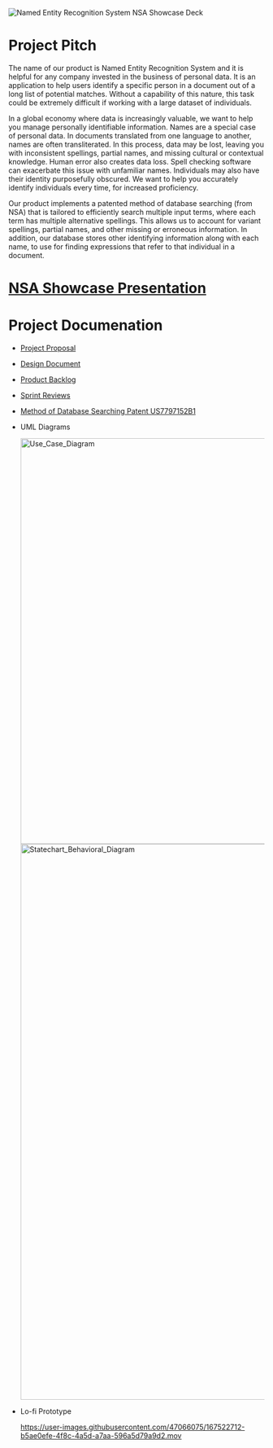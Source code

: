 ![Named Entity Recognition System  NSA Showcase Deck](https://user-images.githubusercontent.com/47066075/167522127-2441199c-cada-43fb-8bca-4e682be5a013.png)

# Project Pitch
The name of our product is Named Entity Recognition System and it is helpful for any company invested in the business of personal data. It is an application to help users identify a specific person in a document out of a long list of potential matches. Without a capability of this nature, this task could be extremely difficult if working with a large dataset of individuals. 

In a global economy where data is increasingly valuable, we want to help you manage personally identifiable information. Names are a special case of personal data. In documents translated from one language to another, names are often transliterated. In this process, data may be lost, leaving you with inconsistent spellings, partial names, and missing cultural or contextual knowledge. Human error also creates data loss. Spell checking software can exacerbate this issue with unfamiliar names. Individuals may also have their identity purposefully obscured. We want to help you accurately identify individuals every time, for increased proficiency. 

Our product implements a patented method of database searching (from NSA) that is tailored to efficiently search multiple input terms, where each term has multiple alternative spellings. This allows us to account for variant spellings, partial names, and other missing or erroneous information. In addition, our database stores other identifying information along with each name, to use for finding expressions that refer to that individual in a document. 

# [NSA Showcase Presentation](https://docs.google.com/presentation/d/1iP5R9ZvVdZ2WyNKu3RXvpAidRnvF9tfe8a2Bp_zQgzk/edit?pli=1#slide=id.g95b76c843b_0_238)

# Project Documenation
* [Project Proposal](https://docs.google.com/document/d/18FaiDq3xf51aqezEvQiyHEtSbzJv6eoM9yTCrxb-Hwc/edit)
* [Design Document](https://docs.google.com/document/d/1iindbp-vosbRZcPn4km7xZEDeG39KvKB_w8YbVX3w9A/edit)
* [Product Backlog](https://docs.google.com/spreadsheets/d/1kWJf6YHquHmvdhUPbwn4_Nn-zZIu6bdF/edit#gid=1381600343)
* [Sprint Reviews](https://docs.google.com/spreadsheets/d/1Vji4gBh26qxtjfTn3-ixxM51-X0mThes/edit#gid=1030049058)
* [Method of Database Searching Patent US7797152B1](https://patents.google.com/patent/US7797152/en)

* UML Diagrams

  <img width="797" alt="Use_Case_Diagram" src="https://user-images.githubusercontent.com/47066075/167520593-53b6c71c-f707-4e3e-bc50-780fadbc33b9.png">
  <img width="1092" alt="Statechart_Behavioral_Diagram" src="https://user-images.githubusercontent.com/47066075/167522566-81972da8-b29a-4248-aab0-369f09095cb7.png">

* Lo-fi Prototype

  https://user-images.githubusercontent.com/47066075/167522712-b5ae0efe-4f8c-4a5d-a7aa-596a5d79a9d2.mov

